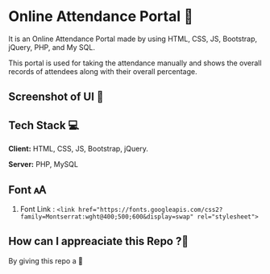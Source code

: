 # Online Attendance Portal 📓


It is an Online Attendance Portal made by using HTML, CSS, JS, Bootstrap, jQuery, PHP, and My SQL.

This portal is used for taking the attendance manually and shows the overall records of attendees along with their overall percentage.

## Screenshot of UI 📸

## Tech Stack 💻
**Client:** HTML, CSS, JS, Bootstrap, jQuery.


**Server:** PHP, MySQL

## Font 🗚
1. Font Link : `<link href="https://fonts.googleapis.com/css2?family=Montserrat:wght@400;500;600&display=swap" rel="stylesheet">`

## How can I appreaciate this Repo ?💐
By giving this repo a 🌟











